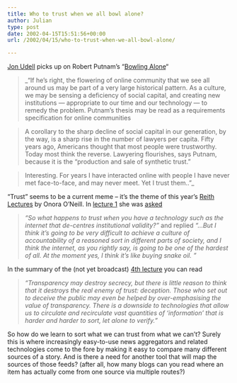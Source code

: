 ```yaml
---
title: Who to trust when we all bowl alone?
author: Julian
type: post
date: 2002-04-15T15:51:56+00:00
url: /2002/04/15/who-to-trust-when-we-all-bowl-alone/

---
```

<a href="http://radio.weblogs.com/0100887/2002/04/05.html#a173" target="_blank">Jon Udell</a> picks up on Robert Putnam&#8217;s &#8220;<a href="http://www.bowlingalone.com/" target="_blank">Bowling Alone</a>&#8220;

> _&#8220;If he&#8217;s right, the flowering of online community that we see all around us may be part of a very large historical pattern. As a culture, we may be sensing a deficiency of social capital, and creating new institutions &#8212; appropriate to our time and our technology &#8212; to remedy the problem. Putnam&#8217;s thesis may be read as a requirements specification for online communities
  
> A corollary to the sharp decline of social capital in our generation, by the way, is a sharp rise in the number of lawyers per capita. Fifty years ago, Americans thought that most people were trustworthy. Today most think the reverse. Lawyering flourishes, says Putnam, because it is the &#8220;production and sale of synthetic trust.&#8221;
  
> Interesting. For years I have interacted online with people I have never met face-to-face, and may never meet. Yet I trust them..&#8221;_

&#8220;Trust&#8221; seems to be a current meme &#8211; it&#8217;s the theme of this year&#8217;s <a href="http://www.bbc.co.uk/radio4/reith2002/" target="_blank">Reith Lectures</a> by Onora O&#8217;Neill. In <a href="http://www.bbc.co.uk/radio4/reith2002/1.shtml"  target="_blank">lecture 1</a> she was <a href="http://www.bbc.co.uk/radio4/reith2002/lecture1_qa.shtml"  target="_blank">asked</a> 

> _&#8220;So what happens to trust when you have a technology such as the internet that de-centres institutional validity?&#8221;_ and replied _&#8220;&#8230;But I think it&#8217;s going to be very difficult to achieve a culture of accountability of a reasoned sort in different parts of society, and I think the internet, as you rightly say, is going to be one of the hardest of all. At the moment yes, I think it&#8217;s like buying snake oil. &#8221;_ 

In the summary of the (not yet broadcast) <a href="http://www.bbc.co.uk/radio4/reith2002/4.shtml"   target="_blank">4th lecture</a> you can read 

> _&#8220;Transparency may destroy secrecy, but there is little reason to think that it destroys the real enemy of trust: deception. Those who set out to deceive the public may even be helped by over-emphasising the value of transparency. There is a downside to technologies that allow us to circulate and recirculate vast quantities of &#8216;information&#8217; that is harder and harder to sort, let alone to verify.&#8221;_

So how do we learn to sort what we can trust from what we can&#8217;t? Surely this is where increasingly easy-to-use news aggregators and related technologies come to the fore by making it easy to compare many different sources of a story. And is there a need for another tool that will map the sources of those feeds? (after all, how many blogs can you read where an item has actually come from one source via multiple routes?)